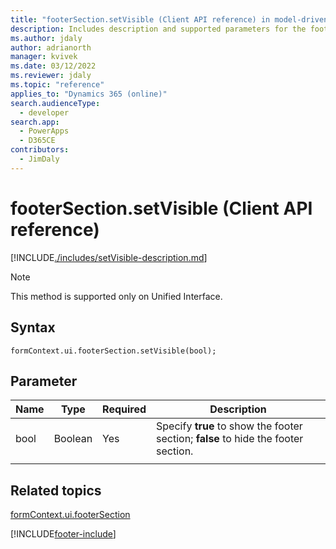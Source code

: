 ```yaml
---
title: "footerSection.setVisible (Client API reference) in model-driven apps| MicrosoftDocs"
description: Includes description and supported parameters for the footerSection.setVisible method.
ms.author: jdaly
author: adrianorth
manager: kvivek
ms.date: 03/12/2022
ms.reviewer: jdaly
ms.topic: "reference"
applies_to: "Dynamics 365 (online)"
search.audienceType: 
  - developer
search.app: 
  - PowerApps
  - D365CE
contributors:
  - JimDaly
---
```


# footerSection.setVisible (Client API reference)

[!INCLUDE[./includes/setVisible-description.md](./includes/setVisible-description.md)]

> [!NOTE]
> This method is supported only on Unified Interface.

## Syntax

`formContext.ui.footerSection.setVisible(bool);`

## Parameter

|Name|Type|Required|Description|
|----|------|-------|----------|
|bool|Boolean|Yes|Specify **true** to show the footer section; **false** to hide the footer section.|
|||||

## Related topics

[formContext.ui.footerSection](../formContext-ui-footerSection.md)

[!INCLUDE[footer-include](../../../../../includes/footer-banner.md)]